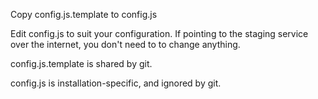 Copy config.js.template to config.js

Edit config.js to suit your configuration.  If pointing to the
staging service over the internet, you don't need to to change
anything.

config.js.template is shared by git.

config.js is installation-specific, and ignored by git.
